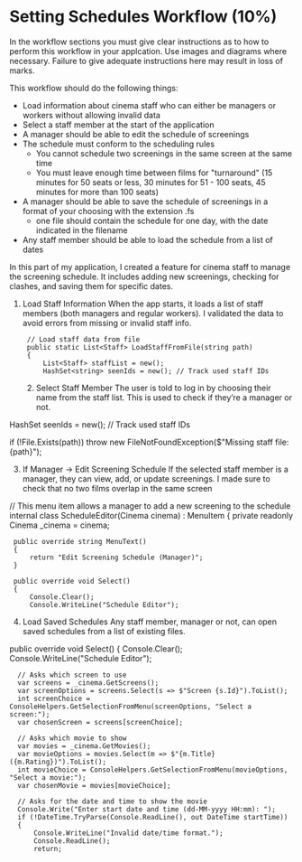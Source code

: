 # Setting Schedules Workflow (10%)

In the workflow sections you must give clear instructions as to how to perform this workflow in your applcation. Use images and diagrams where necessary. Failure to give adequate instructions here may result in loss of marks.

This workflow should do the following things:

- Load information about cinema staff who can either be managers or workers without allowing invalid data
- Select a staff member at the start of the application
- A manager should be able to edit the schedule of screenings
- The schedule must conform to the scheduling rules
    - You cannot schedule two screenings in the same screen at the same time
    - You must leave enough time between films for "turnaround" (15 minutes for 50 seats or less, 30 minutes for 51 - 100 seats, 45 minutes for more than 100 seats)
- A manager should be able to save the schedule of screenings in a format of your choosing with the extension .fs
    - one file should contain the schedule for one day, with the date indicated in the filename 
- Any staff member should be able to load the schedule from a list of dates



In this part of my application, I created a feature for cinema staff to manage the screening schedule. It includes adding new screenings, checking for clashes, and saving them for specific dates.

1. Load Staff Information
When the app starts, it loads a list of staff members (both managers and regular workers). I validated the data to avoid errors from missing or invalid staff info.


        // Load staff data from file 
        public static List<Staff> LoadStaffFromFile(string path)
        {
            List<Staff> staffList = new();
            HashSet<string> seenIds = new(); // Track used staff IDs

   2. Select Staff Member
The user is told to log in by choosing their name from the staff list. This is used to check if they’re a manager or not.

HashSet<string> seenIds = new(); // Track used staff IDs

if (!File.Exists(path))
    throw new FileNotFoundException($"Missing staff file: {path}");


3. If Manager → Edit Screening Schedule
If the selected staff member is a manager, they can view, add, or update screenings. I made sure to check that no two films overlap in the same screen

 // This menu item allows a manager to add a new screening to the schedule
 internal class ScheduleEditor(Cinema cinema) : MenuItem
 {
     private readonly Cinema _cinema = cinema;

     public override string MenuText()
     {
         return "Edit Screening Schedule (Manager)";
     }

     public override void Select()
     {
         Console.Clear();
         Console.WriteLine("Schedule Editor");


4. Load Saved Schedules 
Any staff member, manager or not, can open saved schedules from a list of existing files. 

  public override void Select()
  {
      Console.Clear();
      Console.WriteLine("Schedule Editor");

      // Asks which screen to use
      var screens = _cinema.GetScreens();
      var screenOptions = screens.Select(s => $"Screen {s.Id}").ToList();
      int screenChoice = ConsoleHelpers.GetSelectionFromMenu(screenOptions, "Select a screen:");
      var chosenScreen = screens[screenChoice];

      // Asks which movie to show
      var movies = _cinema.GetMovies();
      var movieOptions = movies.Select(m => $"{m.Title} ({m.Rating})").ToList();
      int movieChoice = ConsoleHelpers.GetSelectionFromMenu(movieOptions, "Select a movie:");
      var chosenMovie = movies[movieChoice];

      // Asks for the date and time to show the movie
      Console.Write("Enter start date and time (dd-MM-yyyy HH:mm): ");
      if (!DateTime.TryParse(Console.ReadLine(), out DateTime startTime))
      {
          Console.WriteLine("Invalid date/time format.");
          Console.ReadLine();
          return;


